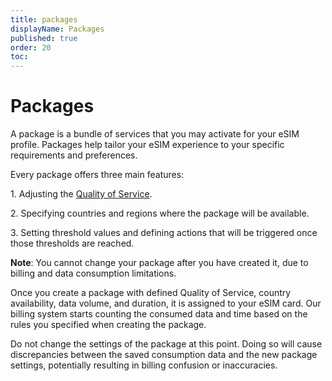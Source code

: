 ```yaml
---
title: packages
displayName: Packages
published: true
order: 20
toc:
---
```

# Packages 

A package is a bundle of services that you may activate for your eSIM profile. Packages help tailor your eSIM experience to your specific requirements and preferences. 

Every package offers three main features:

1\. Adjusting the <a href="https://gcore.com/docs/cloud/5g-esim/account-management/quality-of-service" target="_blank">Quality of Service</a>.

2\. Specifying countries and regions where the package will be available.

3\. Setting threshold values and defining actions that will be triggered once those thresholds are reached.

**Note**: You cannot change your package after you have created it, due to billing and data consumption limitations.

Once you create a package with defined Quality of Service, country availability, data volume, and duration, it is assigned to your eSIM card. Our billing system starts counting the consumed data and time based on the rules you specified when creating the package.

Do not change the settings of the package at this point. Doing so will cause discrepancies between the saved consumption data and the new package settings, potentially resulting in billing confusion or inaccuracies.
